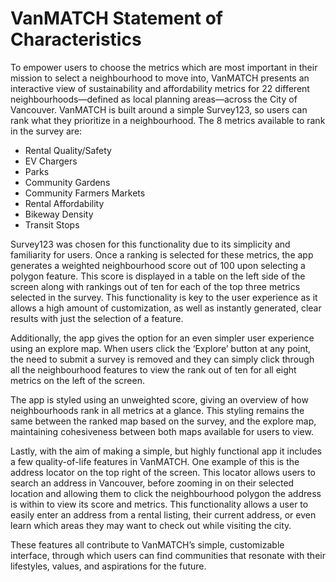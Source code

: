 # VanMATCH Statement of Characteristics
To empower users to choose the metrics which are most important in their mission to select a neighbourhood to move into, VanMATCH presents an interactive view of sustainability and affordability metrics for 22 different neighbourhoods—defined as local planning areas—across the City of Vancouver.
VanMATCH is built around a simple Survey123, so users can rank what they prioritize in a neighbourhood. The 8 metrics available to rank in the survey are:
- Rental Quality/Safety
- EV Chargers
- Parks
- Community Gardens
- Community Farmers Markets
- Rental Affordability
- Bikeway Density
- Transit Stops

Survey123 was chosen for this functionality due to its simplicity and familiarity for users.
Once a ranking is selected for these metrics, the app generates a weighted neighbourhood score out of 100 upon selecting a polygon feature. This score is displayed in a table on the left side of the screen along with rankings out of ten for each of the top three metrics selected in the survey. This functionality is key to the user experience as it allows a high amount of customization, as well as instantly generated, clear results with just the selection of a feature.

Additionally, the app gives the option for an even simpler user experience using an explore map. When users click the ‘Explore’ button at any point, the need to submit a survey is removed and they can simply click through all the neighbourhood features to view the rank out of ten for all eight metrics on the left of the screen. 

The app is styled using an unweighted score, giving an overview of how neighbourhoods rank in all metrics at a glance. This styling remains the same between the ranked map based on the survey, and the explore map, maintaining cohesiveness between both maps available for users to view.

Lastly, with the aim of making a simple, but highly functional app it includes a few quality-of-life features in VanMATCH. One example of this is the address locator on the top right of the screen. This locator allows users to search an address in Vancouver, before zooming in on their selected location and allowing them to click the neighbourhood polygon the address is within to view its score and metrics. This functionality allows a user to easily enter an address from a rental listing, their current address, or even learn which areas they may want to check out while visiting the city. 

These features all contribute to VanMATCH’s simple, customizable interface, through which users can find communities that resonate with their lifestyles, values, and aspirations for the future.
